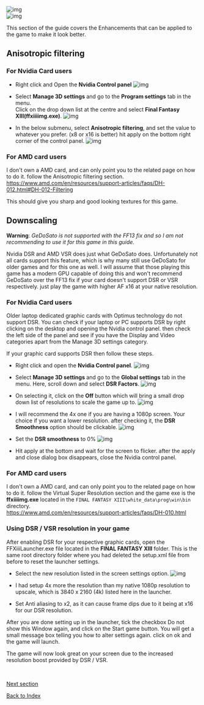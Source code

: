 ![img](images/enhancements/enhancements.png)
<br>
![img](images/enhancements/chr_enh_img.png)


This section of the guide covers the Enhancements that can be applied to the game to make it look better.


## Anisotropic filtering

### For Nvidia Card users
- Right click and Open the **Nvidia Control panel**
![img](images/enhancements/anisotropic-filtering/an-iso_nv_1.jpg)

- Select **Manage 3D settings** and go to the **Program settings** tab in the menu. 
<br>Click on the drop down list at the centre and select **Final Fantasy XIII(ffxiiiimg.exe)**.
![img](images/enhancements/anisotropic-filtering/an-iso_nv_2.png)

- In the below submenu, select **Anisotropic filtering**, and set the value to whatever you prefer. (x8 or x16 is better) hit apply on the bottom right corner of the control panel.
![img](images/enhancements/anisotropic-filtering/an-iso_nv_3.png)


### For AMD card users
I don't own a AMD card, and can only point you to the related page on how to do it. follow the Anisotropic filtering section.
<br>https://www.amd.com/en/resources/support-articles/faqs/DH-012.html#DH-012-Filtering

This should give you sharp and good looking textures for this game.



## Downscaling
**Warning**: *GeDoSato is not supported with the FF13 fix and so I am not recommending to use it for this game in this guide.*

Nvidia DSR and AMD VSR does just what GeDoSato does. Unfortunately not all cards support this feature, which is why many still use GeDoSato for older games and for this one as well. I will assume that those playing this game has a modern GPU capable of doing this and won't recommend GeDoSato over the FF13 fix if your card doesn't support DSR or VSR respectively. just play the game with higher AF x16 at your native resolution.


### For Nvidia Card users

Older laptop dedicated graphic cards with Optimus technology do not support DSR.
You can check if your laptop or PC supports DSR by right clicking on the desktop and opening the Nvidia control panel. then check the left side of the panel and see if you have the Display and Video categories apart from the Manage 3D settings category.

If your graphic card supports DSR then follow these steps.


- Right click and open the **Nvidia Control panel**. 
![img](images/enhancements/downscaling/dsr_0.jpg)

- Select **Manage 3D settings** and go to the **Global settings** tab in the menu. 
Here, scroll down and select **DSR Factors**.
![img](images/enhancements/downscaling/dsr_1.png)

- On selecting it, click on the **Off** button which will bring a small drop down list of resolutions to scale the game up to. 
![img](images/enhancements/downscaling/dsr_2.png)

- I will recommend the 4x one if you are having a 1080p screen. Your choice if you want a lower resolution. after checking it, the **DSR Smoothness** option should be clickable.
![img](images/enhancements/downscaling/dsr_3.png)

- Set the **DSR smoothness** to 0%
![img](images/enhancements/downscaling/dsr_4.png)

- Hit apply at the bottom and wait for the screen to flicker. after the apply and close dialog box disappears, close the Nvidia control panel.


### For AMD card users

I don't own a AMD card, and can only point you to the related page on how to do it. follow the Virtual Super Resolution section and the game exe is the **ffxiiiimg.exe** located in the `FINAL FANTASY XIII\white_data\prog\win\bin` directory.
<br>https://www.amd.com/en/resources/support-articles/faqs/DH-010.html



### Using DSR / VSR resolution in your game
After enabling DSR for your respective graphic cards, open the FFXiiiLauncher.exe file located in the **FINAL FANTASY XIII** folder. 
This is the same root directory folder where you had deleted the setup.xml file from before to reset the launcher settings. 

- Select the new resolution listed in the screen settings option.
![img](images/enhancements/downscaling/launcher_dsr.png)

- I had setup 4x more the resolution than my native 1080p resolution to upscale, which is 3840 x 2160 (4k) listed here in the launcher.

- Set Anti aliasing to x2, as it can cause frame dips due to it being at x16 for our DSR resolution.

After you are done setting up in the launcher, tick the checkbox Do not show this Window again, and click on the Start game button.
You will get a small message box telling you how to alter settings again. click on ok and the game will launch.


The game will now look great on your screen due to the increased resolution boost provided by DSR / VSR.

<br>

[Next section](non_severe_problems.md)

[Back to Index](index.md)    

